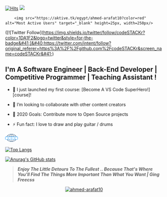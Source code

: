  [![Hits](https://hits.seeyoufarm.com/api/count/incr/badge.svg?url=https%3A%2F%2Fgithub.com%2Fgjbae1212%2Fhit-counter&count_bg=%23000000&title_bg=%23606EAA&icon=&icon_color=%23B61414&title=Visitors+%F0%9F%91%80+&edge_flat=false)](https://hits.seeyoufarm.com) 
  ![](https://komarev.com/ghpvc/?username=Ahmed-Arafat10&color=blue) 

 		<img src="https://aktive.tk/egypt/ahmed-arafat10?color=red" alt="Most Active Users" target="_blank" height=25px, width=250px/>  


([![Twitter Follow]&#40;https://img.shields.io/twitter/follow/codeSTACKr?color=1DA1F2&logo=twitter&style=for-the-badge&#41;]&#40;https://twitter.com/intent/follow?original_referer=https%3A%2F%2Fgithub.com%2FcodeSTACKr&screen_name=codeSTACKr&#41;)

## I'm A Software Engineer | Back-End Developer | Competitive Programmer | Teaching Assistant !

- 🔭 I just launched my first course: [Become A VS Code SuperHero!][course]!

- 👯 I’m looking to collaborate with other content creators
- 🥅 2020 Goals: Contribute more to Open Source projects
- ⚡ Fun fact: I love to draw and play guitar / drums

<a href="https://youtube.com/channel/UCqXUeSCLARmWOJEBUBPVNIg"
target="blank"><img align="center"
src="Pics/porfolio.png"
alt="https://youtube.com/channel/ucqxuesclarmwojebubpvnig"
height="30" width="40" /></a>



 [![Top Langs](https://github-readme-stats.vercel.app/api/top-langs/?username=Ahmed-Arafat10&exclude_repo=Smartys-Android-App-Csharp&langs_count=10&layout=compact&hide=ASP.NET&theme=react)](https://github.com/anuraghazra/github-readme-stats)

[![Anurag's GitHub stats](https://github-readme-stats.vercel.app/api?username=Ahmed-Arafat10&show_icons=true&theme=react)](https://github.com/anuraghazra/github-readme-stats) 

 >**_Enjoy The Little Detours To The Fullest .. Because That's Where You'll Find The Things More Important Than What You Want | Ging Freecss_**


<p align="center">
<a href="https://github.com/ryo-ma/github-profile-trophy">
<img src="https://github-profile-trophy.vercel.app/?username=ahmed-arafat10"
     alt="ahmed-arafat10" />
</a> 
</p>